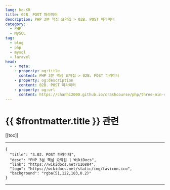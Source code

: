 ```yaml
---
lang: ko-KR
title: 02B. POST 파라미터
description: PHP 3분 핵심 요약집 > 02B. POST 파라미터
category: 
  - PHP
  - MySQL
tag: 
  - blog
  - php
  - mysql
  - laravel
head:
  - - meta:
    - property: og:title
      content: PHP 3분 핵심 요약집 > 02B. POST 파라미터
    - property: og:description
      content: 02B. POST 파라미터
    - property: og:url
      content: https://chanhi2000.github.io/crashcourse/php/three-min-summary/02-web/02B.html
---
```


# {{ $frontmatter.title }} 관련

[[toc]]

---

```component VPCard
{
  "title": "3.02. POST 파라미터",
  "desc": "PHP 3분 핵심 요약집 | WikiDocs",
  "link": "https://wikidocs.net/116884",
  "logo": "https://wikidocs.net/static/img/favicon.ico",
  "background": "rgba(51,122,183,0.2)"
}
```

---

<TagLinks />